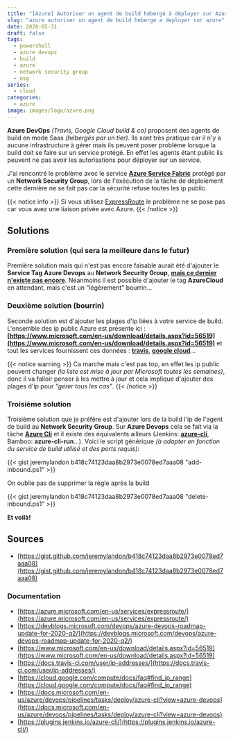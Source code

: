 ```yaml
---
title: "[Azure] Autoriser un agent de build hébergé à déployer sur Azure"
slug: "azure autoriser un agent de build heberge a deployer sur azure"
date: 2020-05-31
draft: false
tags:
  - powershell
  - azure devops
  - build
  - azure
  - network security group
  - nsg
series:
  - cloud
categories:
  - azure
image: images/logo/azure.png
---
```


**Azure DevOps** _(Travis, Google Cloud build & co)_ proposent des agents de build en mode Saas _(hébergés par un tier)_.
Ils sont très pratique car il n'y a aucune infrastructure à gérer mais ils peuvent poser problème lorsque la build doit se faire sur un service protégé.
En effet les agents étant public ils peuvent ne pas avoir les autorisations pour déployer sur un service.

J'ai rencontré le problème avec le service **[Azure Service Fabric](https://azure.microsoft.com/en-us/services/service-fabric/)** protégé par un **Network Security Group**, lors de l'exécution de la tâche de déploiement cette dernière ne se fait pas car la sécurité refuse toutes les ip public.

{{< notice info >}}
Si vous utilisez [ExpressRoute](https://azure.microsoft.com/en-us/services/expressroute/) le problème ne se pose pas car vous avez une liaison privée avec Azure.
{{< /notice >}}

## Solutions

### Première solution (qui sera la meilleure dans le futur)

Première solution mais qui n'est pas encore faisable aurait été d'ajouter le **Service Tag** **Azure Devops** au **Network Security Group**, **[mais ce dernier n'existe pas encore](https://devblogs.microsoft.com/devops/azure-devops-roadmap-update-for-2020-q2/)**.
Néanmoins il est possible d'ajouter le tag **AzureCloud** en attendant, mais c'est un "légèrement" bourrin…

### Deuxième solution (bourrin)

Seconde solution est d'ajouter les plages d'ip liées à votre service de build.
L'ensemble des ip public Azure est présente ici : **[https://www.microsoft.com/en-us/download/details.aspx?id=56519](https://www.microsoft.com/en-us/download/details.aspx?id=56519)** et tout les services fournissent ces données : **[travis](https://docs.travis-ci.com/user/ip-addresses/)**, **[google cloud](https://cloud.google.com/compute/docs/faq#find_ip_range)**...

{{< notice warning >}}
Ca marche mais c'est pas top, en effet les ip public peuvent changer _(la liste est mise à jour par Microsoft toutes les semaines)_, donc il va falloir penser à les mettre à jour et cela implique d'ajouter des plages d'ip pour _"gérer tous les cas"_.
{{< /notice >}}

### Troisième solution

Troisième solution que je préfère est d'ajouter lors de la build l'ip de l'agent de build au **Network Security Group**.
Sur **Azure Devops** cela se fait via la tâche **[Azure Cli](https://docs.microsoft.com/en-us/azure/devops/pipelines/tasks/deploy/azure-cli?view=azure-devops)** et il existe des équivalents ailleurs (Jenkins: **[azure-cli](https://plugins.jenkins.io/azure-cli/)**, Bamboo: **azure-cli-run**…).
Voici le script générique _(à adapter en fonction du service de build utilisé et des ports requis)_:

{{< gist jeremylandon b418c74123daa8b2973e0078ed7aaa08 "add-inbound.ps1" >}}

On oublie pas de supprimer la règle après la build

{{< gist jeremylandon b418c74123daa8b2973e0078ed7aaa08 "delete-inbound.ps1" >}}

**Et voilà!**

## Sources

- [https://gist.github.com/jeremylandon/b418c74123daa8b2973e0078ed7aaa08](https://gist.github.com/jeremylandon/b418c74123daa8b2973e0078ed7aaa08)

### Documentation

- [https://azure.microsoft.com/en-us/services/expressroute/](https://azure.microsoft.com/en-us/services/expressroute/)
- [https://devblogs.microsoft.com/devops/azure-devops-roadmap-update-for-2020-q2/](https://devblogs.microsoft.com/devops/azure-devops-roadmap-update-for-2020-q2/)
- [https://www.microsoft.com/en-us/download/details.aspx?id=56519](https://www.microsoft.com/en-us/download/details.aspx?id=56519)
- [https://docs.travis-ci.com/user/ip-addresses/](https://docs.travis-ci.com/user/ip-addresses/)
- [https://cloud.google.com/compute/docs/faq#find_ip_range](https://cloud.google.com/compute/docs/faq#find_ip_range)
- [https://docs.microsoft.com/en-us/azure/devops/pipelines/tasks/deploy/azure-cli?view=azure-devops](https://docs.microsoft.com/en-us/azure/devops/pipelines/tasks/deploy/azure-cli?view=azure-devops)
- [https://plugins.jenkins.io/azure-cli/](https://plugins.jenkins.io/azure-cli/)
